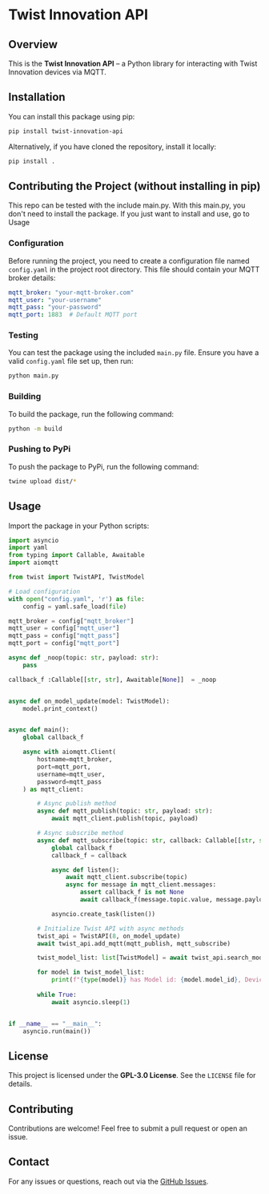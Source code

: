 # Twist Innovation API

## Overview
This is the **Twist Innovation API** – a Python library for interacting with Twist Innovation devices via MQTT.

## Installation

You can install this package using pip:

```bash
pip install twist-innovation-api
```

Alternatively, if you have cloned the repository, install it locally:

```bash
pip install .
```

## Contributing the Project (without installing in pip)
This repo can be tested with the include main.py. With this main.py, you don't need to install the package. If you just want to install and use, go to Usage
### Configuration
Before running the project, you need to create a configuration file named `config.yaml` in the project root directory. This file should contain your MQTT broker details:

```yaml
mqtt_broker: "your-mqtt-broker.com"
mqtt_user: "your-username"
mqtt_pass: "your-password"
mqtt_port: 1883  # Default MQTT port
```
### Testing
You can test the package using the included `main.py` file. Ensure you have a valid `config.yaml` file set up, then run:

```bash
python main.py
```

### Building
To build the package, run the following command:

```bash
python -m build
```

### Pushing to PyPi
To push the package to PyPi, run the following command:

```bash
twine upload dist/*
```



## Usage

Import the package in your Python scripts:

```python
import asyncio
import yaml
from typing import Callable, Awaitable
import aiomqtt

from twist import TwistAPI, TwistModel

# Load configuration
with open("config.yaml", 'r') as file:
    config = yaml.safe_load(file)

mqtt_broker = config["mqtt_broker"]
mqtt_user = config["mqtt_user"]
mqtt_pass = config["mqtt_pass"]
mqtt_port = config["mqtt_port"]

async def _noop(topic: str, payload: str):
    pass

callback_f :Callable[[str, str], Awaitable[None]]  = _noop


async def on_model_update(model: TwistModel):
    model.print_context()


async def main():
    global callback_f

    async with aiomqtt.Client(
        hostname=mqtt_broker,
        port=mqtt_port,
        username=mqtt_user,
        password=mqtt_pass
    ) as mqtt_client:

        # Async publish method
        async def mqtt_publish(topic: str, payload: str):
            await mqtt_client.publish(topic, payload)

        # Async subscribe method
        async def mqtt_subscribe(topic: str, callback: Callable[[str, str], None]):
            global callback_f
            callback_f = callback

            async def listen():
                await mqtt_client.subscribe(topic)
                async for message in mqtt_client.messages:
                    assert callback_f is not None
                    await callback_f(message.topic.value, message.payload.decode())

            asyncio.create_task(listen())

        # Initialize Twist API with async methods
        twist_api = TwistAPI(8, on_model_update)
        await twist_api.add_mqtt(mqtt_publish, mqtt_subscribe)

        twist_model_list: list[TwistModel] = await twist_api.search_models()

        for model in twist_model_list:
            print(f"{type(model)} has Model id: {model.model_id}, Device id: {model.parent_device.twist_id}")
            
        while True:
            await asyncio.sleep(1)


if __name__ == "__main__":
    asyncio.run(main())

```

## License
This project is licensed under the **GPL-3.0 License**. See the `LICENSE` file for details.

## Contributing
Contributions are welcome! Feel free to submit a pull request or open an issue.

## Contact
For any issues or questions, reach out via the [GitHub Issues](https://github.com/twist-innovation/twist-innovation-api/issues).

